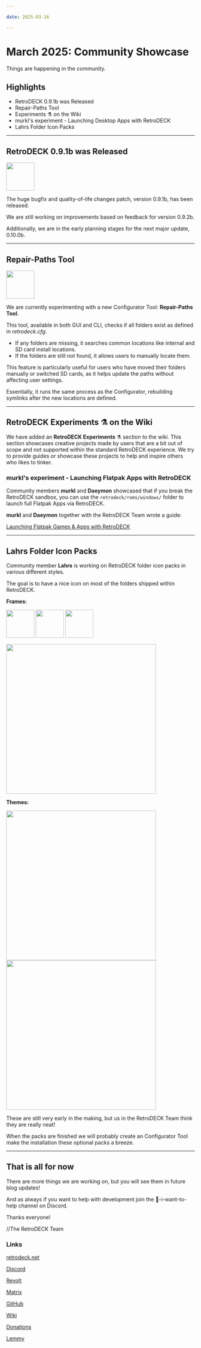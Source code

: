```yaml
--- 

date: 2025-03-16

--- 
```


# March 2025: Community Showcase

Things are happening in the community.

## Highlights

- RetroDECK 0.9.1b was Released
- Repair-Paths Tool
- Experiments ⚗️ on the Wiki
- murkl's experiment - Launching Desktop Apps with RetroDECK
- Lahrs Folder Icon Packs


<!-- more -->

---


## RetroDECK 0.9.1b was Released

<img src="../../../icon-rd.svg" width="75"> 

The huge bugfix and quality-of-life changes patch, version 0.9.1b, has been released.

We are still working on improvements based on feedback for version 0.9.2b. 

Additionally, we are in the early planning stages for the next major update, 0.10.0b.

---

## Repair-Paths Tool


<img src="../../../icon-configurator.svg" width="75"> 

We are currently experimenting with a new Configurator Tool: **Repair-Paths Tool**. 

This tool, available in both GUI and CLI, checks if all folders exist as defined in *retrodeck.cfg*. 

- If any folders are missing, it searches common locations like internal and SD card install locations. 
- If the folders are still not found, it allows users to manually locate them. 

This feature is particularly useful for users who have moved their folders manually or switched SD cards, as it helps update the paths without affecting user settings. 

Essentially, it runs the same process as the Configurator, rebuilding symlinks after the new locations are defined.

---

## RetroDECK Experiments ⚗️ on the Wiki

We have added an **RetroDECK Experiments** ⚗️ section to the wiki. This section showcases creative projects made by users that are a bit out of scope and not supported within the standard RetroDECK experience. We try to provide guides or showcase these projects to help and inspire others who likes to tinker.

### murkl's experiment - Launching Flatpak Apps with RetroDECK

Community members **murkl** and **Daeymon** showcased that if you break the RetroDECK sandbox, you can use the `retrodeck/roms/windows/` folder to launch full Flatpak Apps via RetroDECK.

**murkl** and **Daeymon** together with the RetroDECK Team wrote a guide:

[Launching Flatpak Games & Apps with RetroDECK](https://retrodeck.readthedocs.io/en/latest/wiki_experiments/desktop-launch/desktop-launch-flatpak/)


---

## Lahrs Folder Icon Packs

Community member **Lahrs** is working on RetroDECK folder icon packs in various different styles.

The goal is to have a nice icon on most of the folders shipped within RetroDECK.

**Frames:** 

<img src="../../../RetroDECK_Flat.webp" width="75">  <img src="../../../n64-wip.webp" width="75">  <img src="../../../xbox.webp" width="75"> 

<img src="../../../lahrs3.webp" width="400"> 

**Themes:** 

<img src="../../../lahrs1.webp" width="400"> 

<img src="../../../lahrs2.webp" width="400"> 


These are still very early in the making, but us in the RetroDECK Team think they are really neat! 

When the packs are finished we will probably create an Configurator Tool make the installation these optional packs a breeze.


---

## That is all for now 

There are more things we are working on, but you will see them in future blog updates!

And as always if you want to help with development join the 💙-i-want-to-help channel on Discord.

Thanks everyone! 

//The RetroDECK Team 

### Links 

[retrodeck.net](https://retrodeck.net/)  
  
[Discord](https://discord.gg/WDc5C9YWMx) 

[Revolt](https://rvlt.gg/StVaEc0w) 

[Matrix](https://matrix.to/#/#retrodeck:matrix.org) 

[GitHub](https://github.com/XargonWan/RetroDECK) 

[Wiki](https://github.com/XargonWan/RetroDECK/wiki) 

[Donations](https://retrodeck.readthedocs.io/en/latest/wiki_about/donations-licenses/) 

[Lemmy](https://lemmy.zip/c/retrodeck) 
